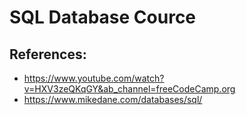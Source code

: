 # SQL Database Cource




## References:

- https://www.youtube.com/watch?v=HXV3zeQKqGY&ab_channel=freeCodeCamp.org
- https://www.mikedane.com/databases/sql/